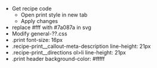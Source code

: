 * Get recipe code
	* Open print style in new tab
	* Apply changes
* replace #fff with #7a087a in svg
* Modify general-??.css
* .print font-size: 16px
* .recipe-print__callout-meta-description line-height: 21px
* .recipe-print__directions ol>li line-height: 21px
* .print header background-color: #fffff
